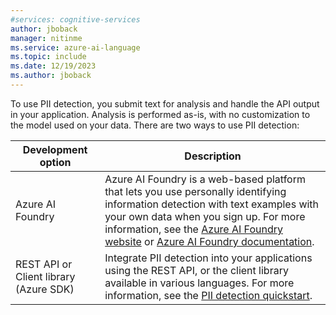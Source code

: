 ```yaml
---
#services: cognitive-services
author: jboback
manager: nitinme
ms.service: azure-ai-language
ms.topic: include
ms.date: 12/19/2023
ms.author: jboback
---
```


To use PII detection, you submit text for analysis and handle the API output in your application. Analysis is performed as-is, with no customization to the model used on your data. There are two ways to use PII detection:


|Development option  |Description  |
|---------|---------|
|Azure AI Foundry     | Azure AI Foundry is a web-based platform that lets you use personally identifying information detection with text examples with your own data when you sign up. For more information, see the [Azure AI Foundry website](https://ai.azure.com) or [Azure AI Foundry documentation](../../../../ai-studio/what-is-ai-studio.md).         |
|REST API or Client library (Azure SDK)      | Integrate PII detection into your applications using the REST API, or the client library available in various languages. For more information, see the [PII detection quickstart](../quickstart.md).        |
